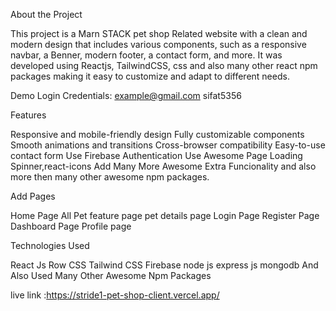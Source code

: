 

About the Project

This project is a Marn STACK pet shop Related website with a clean and modern design that includes various components, such as a responsive navbar, a Benner, modern footer, a contact form, and more. It was developed using Reactjs, TailwindCSS, css and also many other react npm packages making it easy to customize and adapt to different needs.

Demo Login Credentials:
example@gmail.com
sifat5356

Features

Responsive and mobile-friendly design
Fully customizable components
Smooth animations and transitions
Cross-browser compatibility
Easy-to-use contact form
Use Firebase Authentication
Use Awesome Page Loading Spinner,react-icons Add Many More Awesome Extra Funcionality and also more then many other awesome npm packages.

Add Pages

Home Page
All Pet feature page
pet details page
Login Page
Register Page
Dashboard Page
Profile page


Technologies Used

React Js
Row CSS
Tailwind CSS
Firebase
node js
express js
mongodb
And Also Used Many Other Awesome Npm Packages

live link :https://stride1-pet-shop-client.vercel.app/
